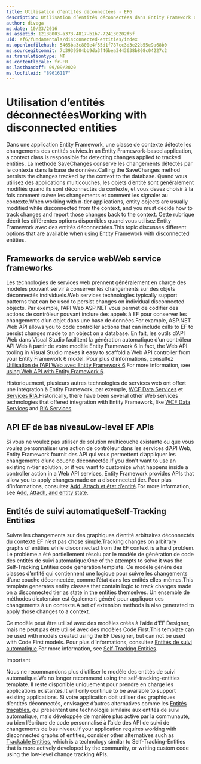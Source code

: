 ```yaml
---
title: Utilisation d’entités déconnectées - EF6
description: Utilisation d’entités déconnectées dans Entity Framework 6.
author: divega
ms.date: 10/23/2016
ms.assetid: 12138003-a373-4817-b1b7-724130202f5f
uid: ef6/fundamentals/disconnected-entities/index
ms.openlocfilehash: 5465ba3c800e4f55d1f787cc3d3e22b55e9a68b0
ms.sourcegitcommit: 7c3939504bb9da3f46bea3443638b808c04227c2
ms.translationtype: MT
ms.contentlocale: fr-FR
ms.lasthandoff: 09/09/2020
ms.locfileid: "89616117"
---
```

# <a name="working-with-disconnected-entities"></a><span data-ttu-id="b3827-103">Utilisation d’entités déconnectées</span><span class="sxs-lookup"><span data-stu-id="b3827-103">Working with disconnected entities</span></span>

<span data-ttu-id="b3827-104">Dans une application Entity Framework, une classe de contexte détecte les changements des entités suivies.</span><span class="sxs-lookup"><span data-stu-id="b3827-104">In an Entity Framework-based application, a context class is responsible for detecting changes applied to tracked entities.</span></span> <span data-ttu-id="b3827-105">La méthode SaveChanges conserve les changements détectés par le contexte dans la base de données.</span><span class="sxs-lookup"><span data-stu-id="b3827-105">Calling the SaveChanges method persists the changes tracked by the context to the database.</span></span> <span data-ttu-id="b3827-106">Quand vous utilisez des applications multicouches, les objets d’entité sont généralement modifiés quand ils sont déconnectés du contexte, et vous devez choisir à la fois comment suivre les changements et comment les signaler au contexte.</span><span class="sxs-lookup"><span data-stu-id="b3827-106">When working with n-tier applications, entity objects are usually modified while disconnected from the context, and you must decide how to track changes and report those changes back to the context.</span></span> <span data-ttu-id="b3827-107">Cette rubrique décrit les différentes options disponibles quand vous utilisez Entity Framework avec des entités déconnectées.</span><span class="sxs-lookup"><span data-stu-id="b3827-107">This topic discusses different options that are available when using Entity Framework with disconnected entities.</span></span>

## <a name="web-service-frameworks"></a><span data-ttu-id="b3827-108">Frameworks de service web</span><span class="sxs-lookup"><span data-stu-id="b3827-108">Web service frameworks</span></span>

<span data-ttu-id="b3827-109">Les technologies de services web prennent généralement en charge des modèles pouvant servir à conserver les changements sur des objets déconnectés individuels.</span><span class="sxs-lookup"><span data-stu-id="b3827-109">Web services technologies typically support patterns that can be used to persist changes on individual disconnected objects.</span></span> <span data-ttu-id="b3827-110">Par exemple, l’API Web ASP.NET vous permet de codifier des actions de contrôleur pouvant inclure des appels à EF pour conserver les changements d’un objet dans une base de données.</span><span class="sxs-lookup"><span data-stu-id="b3827-110">For example, ASP.NET Web API allows you to code controller actions that can include calls to EF to persist changes made to an object on a database.</span></span> <span data-ttu-id="b3827-111">En fait, les outils d’API Web dans Visual Studio facilitent la génération automatique d’un contrôleur API Web à partir de votre modèle Entity Framework 6.</span><span class="sxs-lookup"><span data-stu-id="b3827-111">In fact, the Web API tooling in Visual Studio makes it easy to scaffold a Web API controller from your Entity Framework 6 model.</span></span> <span data-ttu-id="b3827-112">Pour plus d’informations, consultez [Utilisation de l’API Web avec Entity Framework 6](/aspnet/web-api/overview/data/using-web-api-with-entity-framework/).</span><span class="sxs-lookup"><span data-stu-id="b3827-112">For more information, see [using Web API with Entity Framework 6](/aspnet/web-api/overview/data/using-web-api-with-entity-framework/).</span></span>

<span data-ttu-id="b3827-113">Historiquement, plusieurs autres technologies de services web ont offert une intégration à Entity Framework, par exemple, [WCF Data Services](/dotnet/framework/data/wcf/create-a-data-service-using-an-adonet-ef-data-wcf) et [Services RIA](/previous-versions/dotnet/wcf-ria/ee707344(v=vs.91)).</span><span class="sxs-lookup"><span data-stu-id="b3827-113">Historically, there have been several other Web services technologies that offered integration with Entity Framework, like [WCF Data Services](/dotnet/framework/data/wcf/create-a-data-service-using-an-adonet-ef-data-wcf) and [RIA Services](/previous-versions/dotnet/wcf-ria/ee707344(v=vs.91)).</span></span>

## <a name="low-level-ef-apis"></a><span data-ttu-id="b3827-114">API EF de bas niveau</span><span class="sxs-lookup"><span data-stu-id="b3827-114">Low-level EF APIs</span></span>

<span data-ttu-id="b3827-115">Si vous ne voulez pas utiliser de solution multicouche existante ou que vous voulez personnaliser une action de contrôleur dans les services d’API Web, Entity Framework fournit des API qui vous permettent d’appliquer les changements d’une couche déconnectée.</span><span class="sxs-lookup"><span data-stu-id="b3827-115">If you don't want to use an existing n-tier solution, or if you want to customize what happens inside a controller action in a Web API services, Entity Framework provides APIs that allow you to apply changes made on a disconnected tier.</span></span> <span data-ttu-id="b3827-116">Pour plus d’informations, consultez [Add, Attach et état d’entité](xref:ef6/saving/change-tracking/entity-state).</span><span class="sxs-lookup"><span data-stu-id="b3827-116">For more information, see [Add, Attach, and entity state](xref:ef6/saving/change-tracking/entity-state).</span></span>  

## <a name="self-tracking-entities"></a><span data-ttu-id="b3827-117">Entités de suivi automatique</span><span class="sxs-lookup"><span data-stu-id="b3827-117">Self-Tracking Entities</span></span>  

<span data-ttu-id="b3827-118">Suivre les changements sur des graphiques d’entité arbitraires déconnectés du contexte EF n’est pas chose simple.</span><span class="sxs-lookup"><span data-stu-id="b3827-118">Tracking changes on arbitrary graphs of entities while disconnected from the EF context is a hard problem.</span></span> <span data-ttu-id="b3827-119">Le problème a été partiellement résolu par le modèle de génération de code des entités de suivi automatique.</span><span class="sxs-lookup"><span data-stu-id="b3827-119">One of the attempts to solve it was the Self-Tracking Entities code generation template.</span></span> <span data-ttu-id="b3827-120">Ce modèle génère des classes d’entité qui contiennent une logique pour suivre les changements d’une couche déconnectée, comme l’état dans les entités elles-mêmes.</span><span class="sxs-lookup"><span data-stu-id="b3827-120">This template generates entity classes that contain logic to track changes made on a disconnected tier as state in the entities themselves.</span></span> <span data-ttu-id="b3827-121">Un ensemble de méthodes d’extension est également généré pour appliquer ces changements à un contexte.</span><span class="sxs-lookup"><span data-stu-id="b3827-121">A set of extension methods is also generated to apply those changes to a context.</span></span>

<span data-ttu-id="b3827-122">Ce modèle peut être utilisé avec des modèles créés à l’aide d’EF Designer, mais ne peut pas être utilisé avec des modèles Code First.</span><span class="sxs-lookup"><span data-stu-id="b3827-122">This template can be used with models created using the EF Designer, but can not be used with Code First models.</span></span> <span data-ttu-id="b3827-123">Pour plus d’informations, consultez [Entités de suivi automatique](xref:ef6/fundamentals/disconnected-entities/self-tracking-entities/index).</span><span class="sxs-lookup"><span data-stu-id="b3827-123">For more information, see [Self-Tracking Entities](xref:ef6/fundamentals/disconnected-entities/self-tracking-entities/index).</span></span>  

> [!IMPORTANT]
> <span data-ttu-id="b3827-124">Nous ne recommandons plus d’utiliser le modèle des entités de suivi automatique.</span><span class="sxs-lookup"><span data-stu-id="b3827-124">We no longer recommend using the self-tracking-entities template.</span></span> <span data-ttu-id="b3827-125">Il reste disponible uniquement pour prendre en charge les applications existantes.</span><span class="sxs-lookup"><span data-stu-id="b3827-125">It will only continue to be available to support existing applications.</span></span> <span data-ttu-id="b3827-126">Si votre application doit utiliser des graphiques d’entités déconnectés, envisagez d’autres alternatives comme les [Entités traçables](https://trackableentities.github.io/), qui présentent une technologie similaire aux entités de suivi automatique, mais développée de manière plus active par la communauté, ou bien l’écriture de code personnalisé à l’aide des API de suivi de changements de bas niveau.</span><span class="sxs-lookup"><span data-stu-id="b3827-126">If your application requires working with disconnected graphs of entities, consider other alternatives such as [Trackable Entities](https://trackableentities.github.io/), which is a technology similar to Self-Tracking-Entities that is more actively developed by the community, or writing custom code using the low-level change tracking APIs.</span></span>
